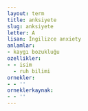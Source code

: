 ```yaml
---
layout: term
title: anksiyete
slug: anksiyete
letter: A
lisan: İngilizce anxiety
anlamlar:
- kaygı bozukluğu
ozellikler:
- - isim
  - ruh bilimi
ornekler:
- - ''
orneklerkaynak:
- - ''
---
```

